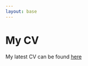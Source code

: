```yaml
---
layout: base 
---
```


# My CV
My latest CV can be found [here](https://www.dropbox.com/s/cgmlbi8t5omqp7n/CV.pdf?dl=0)


<br/>
